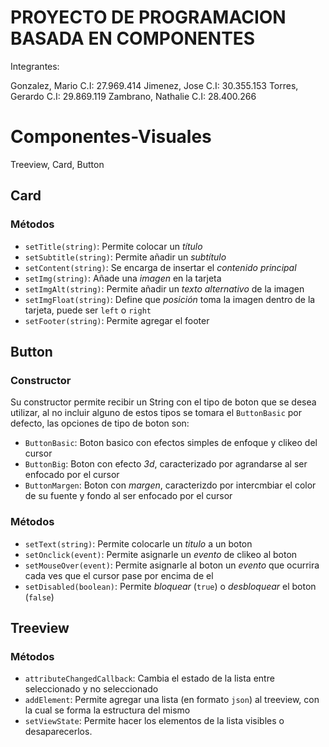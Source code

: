 # PROYECTO DE PROGRAMACION BASADA EN COMPONENTES

Integrantes:

Gonzalez, Mario C.I: 27.969.414
Jimenez, Jose C.I: 30.355.153
Torres, Gerardo C.I: 29.869.119
Zambrano, Nathalie C.I: 28.400.266


# Componentes-Visuales
Treeview, Card, Button


## Card

### Métodos

- `setTitle(string)`: Permite colocar un *título*
- `setSubtitle(string)`: Permite añadir un *subtítulo*
- `setContent(string)`: Se encarga de insertar el *contenido principal*
- `setImg(string)`: Añade una *imagen* en la tarjeta
- `setImgAlt(string)`: Permite añadir un *texto alternativo* de la imagen
- `setImgFloat(string)`: Define que *posición* toma la imagen dentro de la tarjeta, puede ser `left` o `right`
- `setFooter(string)`: Permite agregar el footer




## Button

### Constructor

Su constructor permite recibir un String con el tipo de boton que se desea utilizar, al no incluir alguno de estos tipos se tomara el `ButtonBasic` por defecto, las opciones  de tipo de boton son:

- `ButtonBasic`: Boton basico con efectos simples de enfoque y clikeo del cursor
- `ButtonBig`: Boton con efecto *3d*, caracterizado por agrandarse al ser enfocado por el cursor
- `ButtonMargen`: Boton con *margen*, caracterizdo por intercmbiar el color de su fuente y fondo al ser enfocado por el cursor

### Métodos

- `setText(string)`: Permite colocarle un *titulo* a un boton
- `setOnclick(event)`: Permite asignarle un *evento* de clikeo al boton
- `setMouseOver(event)`: Permite asignarle al boton un *evento* que ocurrira cada ves que el cursor pase por encima de el
- `setDisabled(boolean)`: Permite *bloquear* (`true`) o *desbloquear* el boton (`false`)




## Treeview

### Métodos

- `attributeChangedCallback`: Cambia el estado de la lista entre seleccionado y no seleccionado
- `addElement`: Permite agregar una lista (en formato `json`) al treeview, con la cual se forma la estructura del mismo
- `setViewState`: Permite hacer los elementos de la lista visibles o desaparecerlos.